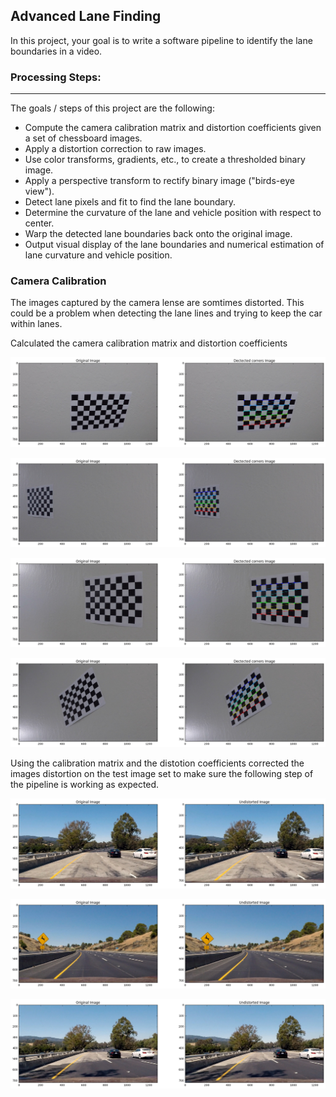 ## Advanced Lane Finding
In this project, your goal is to write a software pipeline to identify the lane boundaries in a video.

### Processing Steps:
---
The goals / steps of this project are the following:

* Compute the camera calibration matrix and distortion coefficients given a set of chessboard images.
* Apply a distortion correction to raw images.
* Use color transforms, gradients, etc., to create a thresholded binary image.
* Apply a perspective transform to rectify binary image ("birds-eye view").
* Detect lane pixels and fit to find the lane boundary.
* Determine the curvature of the lane and vehicle position with respect to center.
* Warp the detected lane boundaries back onto the original image.
* Output visual display of the lane boundaries and numerical estimation of lane curvature and vehicle position.


### Camera Calibration

The images captured by the camera lense are somtimes distorted. This could be a problem when detecting the lane lines and trying to keep the car within lanes.

Calculated the camera calibration matrix and distortion coefficients


![Alt text](https://github.com/mohsinkar/AdvanceLaneFinding/blob/master/Camera%20Calibration/Image_1.png)

![Alt text](https://github.com/mohsinkar/AdvanceLaneFinding/blob/master/Camera%20Calibration/Image_2.png)

![Alt text](https://github.com/mohsinkar/AdvanceLaneFinding/blob/master/Camera%20Calibration/Image_3.png)

![Alt text](https://github.com/mohsinkar/AdvanceLaneFinding/blob/master/Camera%20Calibration/Image_4.png)

Using the calibration matrix and the distotion coefficients corrected the images distortion on the test image set to make sure the following step of the pipeline is working as expected.

![Alt text](https://github.com/mohsinkar/AdvanceLaneFinding/blob/master/Images%20Undistorted/Images_1.png)

![Alt text](https://github.com/mohsinkar/AdvanceLaneFinding/blob/master/Images%20Undistorted/Images_2.png)

![Alt text](https://github.com/mohsinkar/AdvanceLaneFinding/blob/master/Images%20Undistorted/Images_3.png)


